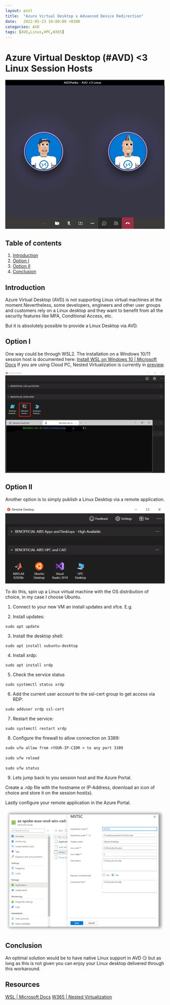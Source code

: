 ```yaml
---
layout: post
title:  "Azure Virtual Desktop x Advanced Device Redirection"
date:   2022-05-23 10:00:00 +0100
categories: AVD
tags: [AVD,Linux,HPC,W365]
---
```

# Azure Virtual Desktop (#AVD) <3 Linux Session Hosts

![This image shows the AVDPunk Header](/assets/img/2022-05-14/2022-05-14-000.png)

## Table of contents
1. [Introduction](#Introduction)
2. [Option I](#option-i)
3. [Option II](#option-ii)
6. [Conclusion](#Conclusion)

## Introduction

Azure Virtual Desktop (AVD) is not supporting Linux virtual machines at the moment.Nevertheless, some developers, engineers and other user groups and customers rely on a Linux desktop and they want to benefit from all the security features like MFA, Conditional Access, etc.

But it is absolutely possible to provide a Linux Desktop via AVD.

## Option I

One way could be through WSL2. The installation on a Windows 10/11 session host is documented here: [Install WSL on Windows 10 | Microsoft Docs](https://docs.microsoft.com/en-us/windows/wsl/install)
If you are using Cloud PC, Nested Virtualization is currently in [preview](https://docs.microsoft.com/en-us/windows-365/enterprise/nested-virtualization).

![AVD Client with WSL 2](/assets/img/2022-05-14/2022-05-14-001.png)

## Option II

Another option is to simply publish a Linux Desktop via a remote application.

![AVD Client with RDP and Linux](/assets/img/2022-05-14/2022-05-14-002.png)

To do this, spin up a Linux virtual machine with the OS distribution of choice, in my case I choose Ubuntu. 

1. Connect to your new VM an install updates and xfce. E.g.

2. Install updates: 

```
sudo apt update
```

3. Install the desktop shell: 

```
sudo apt install xubuntu-desktop
```

4. Install xrdp: 

```
sudo apt install xrdp
```
5. Check the service status

```
sudo systemctl status xrdp
```

6. Add the current user account to the ssl-cert group to get access via RDP:

```
sudo adduser xrdp ssl-cert
``` 

7. Restart the service:

```
sudo systemctl restart xrdp
```

8. Configure the firewall to allow connection on 3389: 

```
sudo ufw allow from <YOUR-IP-CIDR > to any port 3389

sudo ufw reload

sudo ufw status
```

9. Lets jump back to you session host and the Azure Portal.

Create a .rdp file with the hostname or IP-Address, download an icon of choice and store it on the session host(s).

Lastly configure your remote application in the Azure Portal.

![Azure Portal RemoteApp GUI](/assets/img/2022-05-14/2022-05-14-003.png)

## Conclusion

An optimal solution would be to have native Linux support in AVD 😏 but as long as this is not given you can enjoy your Linux desktop delivered through this workaround. 

## Resources
[WSL | Microsoft Docs](https://docs.microsoft.com/en-us/windows/wsl/setup/environment)
[W365 | Nested Virtualization](https://docs.microsoft.com/en-us/windows-365/enterprise/nested-virtualization)
